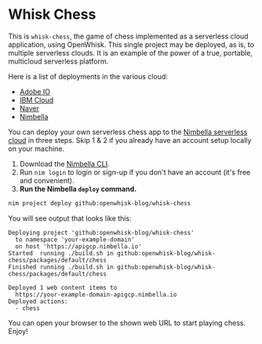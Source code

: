 # Whisk Chess

This is `whisk-chess`, the game of chess implemented as a serverless cloud application, using OpenWhisk. This single project may be deployed, as is, to multiple serverless clouds. It is an example of the power of a true, portable, multicloud serverless platform.

Here is a list of deployments in the various cloud:

- [Adobe IO](https://whisk-chess.adobeioruntime.net/api/v1/web/default/chess)
- [IBM Cloud](https://eu-de.functions.appdomain.cloud/api/v1/web/a1d40f6b-e5e3-4f07-8f92-77b525392253/default/chess)
- [Naver](https://wka9bi13u3.apigw.ntruss.com/chess/chess/ZC2o7bFh0x/http)
- [Nimbella](https://apigcp.nimbella.io/api/v1/web/msciabar-zc3thebgxgh/default/chess)

You can deploy your own serverless chess app to the [Nimbella serverless cloud](https://nimbella.com) in three steps. Skip 1 & 2 if you already have an account setup locally on your machine.

1. Download the [Nimbella CLI](https://apigcp.nimbella.io/downloads/nim/nim.html#install-the-nimbella-command-line-tool-nim).
2. Run `nim login` to login or sign-up if you don't have an account (it's free and convenient).
3. **Run the Nimbella `deploy` command.**
```bash
nim project deploy github:openwhisk-blog/whisk-chess
```

You will see output that looks like this:
```
Deploying project 'github:openwhisk-blog/whisk-chess'
  to namespace 'your-example-domain'
  on host 'https://apigcp.nimbella.io'
Started  running ./build.sh in github:openwhisk-blog/whisk-chess/packages/default/chess
Finished running ./build.sh in github:openwhisk-blog/whisk-chess/packages/default/chess

Deployed 1 web content items to
  https://your-example-domain-apigcp.nimbella.io
Deployed actions:
  - chess
```

You can open your browser to the shown web URL to start playing chess. Enjoy!
